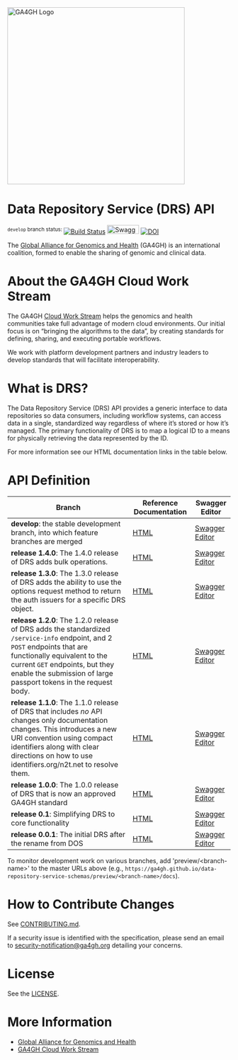 <img src="https://www.ga4gh.org/wp-content/themes/ga4gh/dist/assets/svg/logos/logo-full-color.svg" alt="GA4GH Logo" style="width: 400px;"/>

# Data Repository Service (DRS) API

<sup>`develop` branch status: </sup>[![Build Status](https://app.travis-ci.com/ga4gh/data-repository-service-schemas.svg?branch=develop)](https://app.travis-ci.com/ga4gh/data-repository-service-schemas.svg?branch=develop)
<a href="https://ga4gh.github.io/data-repository-service-schemas/preview/develop/swagger.yaml"><img src="http://online.swagger.io/validator?url=https://ga4gh.github.io/data-repository-service-schemas/preview/develop/swagger.yaml" alt="Swagger Validator" height="20em" width="72em"></A> [![DOI](https://zenodo.org/badge/DOI/10.5281/zenodo.1405753.svg)](https://doi.org/10.5281/zenodo.1405753)

The [Global Alliance for Genomics and Health](http://genomicsandhealth.org/) (GA4GH) is an international coalition, formed to enable the sharing of genomic and clinical data.

# About the GA4GH Cloud Work Stream

The GA4GH [Cloud Work Stream](http://ga4gh.cloud) helps the genomics and health communities take full advantage of modern cloud environments.
Our initial focus is on “bringing the algorithms to the data”, by creating standards for defining, sharing, and executing portable workflows.

We work with platform development partners and industry leaders to develop standards that will facilitate interoperability.

# What is DRS?

The Data Repository Service (DRS) API provides a generic interface to data repositories so data consumers, including workflow systems, can access data in a single, standardized way regardless of where it’s stored or how it’s managed.
The primary functionality of DRS is to map a logical ID to a means for physically retrieving the data represented by the ID.

For more information see our HTML documentation links in the table below.

# API Definition

|  **Branch** | **Reference Documentation** | Swagger Editor |
| --- | --- | --- |
| **develop**: the stable development branch, into which feature branches are merged | [HTML](https://ga4gh.github.io/data-repository-service-schemas/preview/develop/docs/) | [Swagger Editor](https://editor.swagger.io?url=https://ga4gh.github.io/data-repository-service-schemas/preview/develop/openapi.yaml) |
| **release 1.4.0**: The 1.4.0 release of DRS adds bulk operations. | [HTML](https://ga4gh.github.io/data-repository-service-schemas/preview/release/drs-1.4.0/docs/) | [Swagger Editor](https://editor.swagger.io?url=https://ga4gh.github.io/data-repository-service-schemas/preview/release/drs-1.4.0/openapi.yaml) |
| **release 1.3.0**: The 1.3.0 release of DRS adds the ability to use the options request method to return the auth issuers for a specific DRS object. | [HTML](https://ga4gh.github.io/data-repository-service-schemas/preview/release/drs-1.3.0/docs/) | [Swagger Editor](https://editor.swagger.io?url=https://ga4gh.github.io/data-repository-service-schemas/preview/release/drs-1.3.0/openapi.yaml) |
| **release 1.2.0**: The 1.2.0 release of DRS adds the standardized `/service-info` endpoint, and 2 `POST` endpoints that are functionally equivalent to the current `GET` endpoints, but they enable the submission of large passport tokens in the request body. | [HTML](https://ga4gh.github.io/data-repository-service-schemas/preview/release/drs-1.2.0/docs/) | [Swagger Editor](https://editor.swagger.io?url=https://ga4gh.github.io/data-repository-service-schemas/preview/release/drs-1.2.0/openapi.yaml) |
| **release 1.1.0**: The 1.1.0 release of DRS that includes *no* API changes only documentation changes. This introduces a new URI convention using compact identifiers along with clear directions on how to use identifiers.org/n2t.net to resolve them. | [HTML](https://ga4gh.github.io/data-repository-service-schemas/preview/release/drs-1.1.0/docs/) | [Swagger Editor](https://editor.swagger.io?url=https://ga4gh.github.io/data-repository-service-schemas/preview/release/drs-1.1.0/swagger.yaml) |
| **release 1.0.0**: The 1.0.0 release of DRS that is now an approved GA4GH standard | [HTML](https://ga4gh.github.io/data-repository-service-schemas/preview/release/drs-1.0.0/docs/) | [Swagger Editor](https://editor.swagger.io?url=https://ga4gh.github.io/data-repository-service-schemas/preview/release/drs-1.0.0/swagger.yaml) |
| **release 0.1**: Simplifying DRS to core functionality | [HTML](https://ga4gh.github.io/data-repository-service-schemas/preview/release/drs-0.1.0/docs/) | [Swagger Editor](https://editor.swagger.io?url=https://ga4gh.github.io/data-repository-service-schemas/preview/release/drs-0.1.0/swagger.yaml) |
| **release 0.0.1**: The initial DRS after the rename from DOS | [HTML](https://ga4gh.github.io/data-repository-service-schemas/preview/release/0.0.1/docs/) | [Swagger Editor](https://editor.swagger.io?url=https://ga4gh.github.io/data-repository-service-schemas/preview/release/0.0.1/swagger.yaml) |

To monitor development work on various branches, add 'preview/\<branch-name\>' to the master URLs above (e.g., `https://ga4gh.github.io/data-repository-service-schemas/preview/<branch-name>/docs`).

# How to Contribute Changes

See [CONTRIBUTING.md](CONTRIBUTING.md).

If a security issue is identified with the specification, please send an email to security-notification@ga4gh.org detailing your concerns.

# License

See the [LICENSE](LICENSE).

# More Information

* [Global Alliance for Genomics and Health](http://genomicsandhealth.org)
* [GA4GH Cloud Work Stream](http://ga4gh.cloud)
